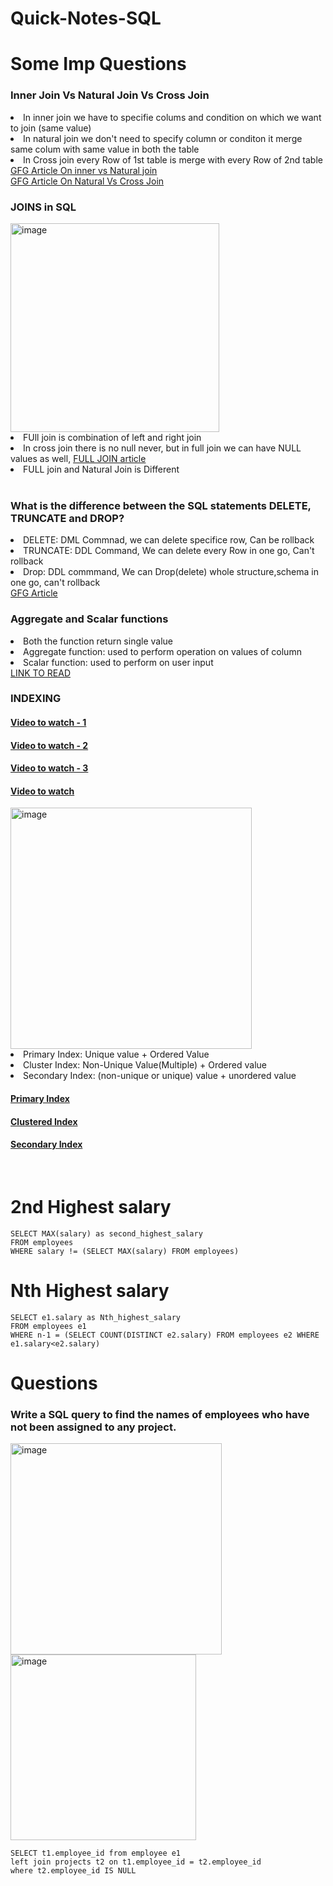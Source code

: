 # Quick-Notes-SQL
<h1> Some Imp Questions</h1>
<h3>Inner Join Vs Natural Join Vs Cross Join</h3>

<li>In inner join we have to specifie colums and condition on which we want to join (same value)</li>
<li>In natural join we don't need to specify column or conditon it merge same colum with same value in both the table</li>
<li>In Cross join every Row of 1st table is merge with every Row of 2nd table</li>
<a href="https://www.geeksforgeeks.org/difference-between-natural-join-and-inner-join-in-sql/">GFG Article On inner vs Natural join</a>
<br>
<a href="https://www.geeksforgeeks.org/difference-between-natural-join-and-cross-join-in-sql/">GFG Article On Natural Vs Cross Join</a>
<br>

<h3>JOINS in SQL</h3>
<img width="334" alt="image" src="https://github.com/kevinrawal/Quick-Notes-SQL/assets/84058124/7ad9131e-fd04-40fb-9594-297360984b1a">
<li>FUll join is combination of left and right join</li>
<li>In cross join there is no null never, but in full join we can have NULL values as well, <a href="https://www.tutorialspoint.com/sql/sql-full-joins.htm">FULL JOIN article</a></li>
<li>FULL join and Natural Join is Different</li>
<br>

<h3>What is the difference between the SQL statements DELETE, TRUNCATE and DROP?</h3>
<li>DELETE: DML Commnad, we can delete specifice row, Can be rollback</li>
<li>TRUNCATE: DDL Command, We can delete every Row in one go, Can't rollback</li>
<li>Drop: DDL commmand, We can Drop(delete) whole structure,schema in one go, can't rollback</li>
<a href="https://www.geeksforgeeks.org/difference-between-delete-drop-and-truncate/"> GFG Article </a>
<br>

<h3>Aggregate and Scalar functions</h3>
<li>Both the function return single value</li>
<li>Aggregate function: used to perform operation on values of column</li>
<li>Scalar function: used to perform on user input</li>
<a href="https://www.geeksforgeeks.org/sql-functions-aggregate-scalar-functions/"> LINK TO READ </a>

<h3>INDEXING</h3>
<h4><a href="https://www.youtube.com/watch?v=E--yzX05_k8">Video to watch - 1</a></h4>
<h4><a href="https://www.youtube.com/watch?v=P24LAhp-ap8">Video to watch - 2</a></h4>
<h4><a href="https://www.youtube.com/watch?v=s_S_MpLoDEM">Video to watch - 3</a></h4>
<h4><a href="https://www.youtube.com/watch?v=E--yzX05_k8">Video to watch</a></h4>

<img width="386" alt="image" src="https://github.com/kevinrawal/Quick-Notes-SQL/assets/84058124/a17868d7-5607-4f84-a53c-491b8522c5db">
<li>Primary Index: Unique value + Ordered Value</li>
<li>Cluster Index: Non-Unique Value(Multiple) + Ordered value</li>
<li>Secondary Index: (non-unique or unique) value + unordered value</li>

<h4><a href="https://www.youtube.com/watch?v=4E-MGnjMhRw">Primary Index</a></h4>
<h4><a href="https://www.youtube.com/watch?v=UpJ9ICmzaAM">Clustered Index</a></h4>
<h4><a href="https://www.youtube.com/watch?v=Ua08uVgsk4k">Secondary Index</a></h4>
<br>

<h1>2nd Highest salary</h1>

```
SELECT MAX(salary) as second_highest_salary
FROM employees
WHERE salary != (SELECT MAX(salary) FROM employees)
```

<h1>Nth Highest salary</h1>

```
SELECT e1.salary as Nth_highest_salary
FROM employees e1
WHERE n-1 = (SELECT COUNT(DISTINCT e2.salary) FROM employees e2 WHERE e1.salary<e2.salary)    
```
<h1>Questions</h1>
<h3>Write a SQL query to find the names of employees who have not been assigned to any project.</h3>
<img width="338" alt="image" src="https://github.com/kevinrawal/Quick-Notes-SQL/assets/84058124/6e20b60d-6acb-4faf-a45a-fa2f5a7b09d5">
<img width="297" alt="image" src="https://github.com/kevinrawal/Quick-Notes-SQL/assets/84058124/326ce6bd-0437-4ca2-b7cb-3362d9b37242">
<br>

```
SELECT t1.employee_id from employee e1
left join projects t2 on t1.employee_id = t2.employee_id
where t2.employee_id IS NULL
```
